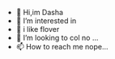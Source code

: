 - 👋 Hi,im Dasha
- 👀 I’m interested in 
- 🌱  i like flover
- 💞️ I’m looking to col no ...
- 📫 How to reach me nope...

<!---
28385738tut/28385738tut is a ✨ special ✨ repository because its `README.md` (this file) appears on your GitHub profile.
You can click the Preview link to take a look at your changes.
--->
